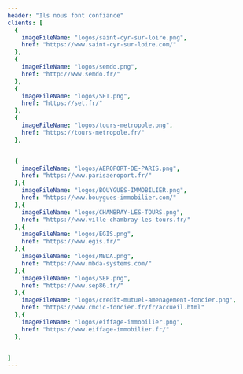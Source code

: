 ```yaml
---
header: "Ils nous font confiance"
clients: [
  {
    imageFileName: "logos/saint-cyr-sur-loire.png",
    href: "https://www.saint-cyr-sur-loire.com/"
  },
  {
    imageFileName: "logos/semdo.png",
    href: "http://www.semdo.fr/"
  },
  {
    imageFileName: "logos/SET.png",
    href: "https://set.fr/"
  },
  {
    imageFileName: "logos/tours-metropole.png",
    href: "https://tours-metropole.fr/"
  },


  {
    imageFileName: "logos/AEROPORT-DE-PARIS.png",
    href: "https://www.parisaeroport.fr/"
  },{
    imageFileName: "logos/BOUYGUES-IMMOBILIER.png",
    href: "https://www.bouygues-immobilier.com/"
  },{
    imageFileName: "logos/CHAMBRAY-LES-TOURS.png",
    href: "https://www.ville-chambray-les-tours.fr/"
  },{
    imageFileName: "logos/EGIS.png",
    href: "https://www.egis.fr/"
  },{
    imageFileName: "logos/MBDA.png",
    href: "https://www.mbda-systems.com/"
  },{
    imageFileName: "logos/SEP.png",
    href: "https://www.sep86.fr/"
  },{
    imageFileName: "logos/credit-mutuel-amenagement-foncier.png",
    href: "https://www.cmcic-foncier.fr/fr/accueil.html"
  },{
    imageFileName: "logos/eiffage-immobilier.png",
    href: "https://www.eiffage-immobilier.fr/"
  },


]
---
```

